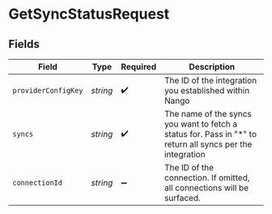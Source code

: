 # GetSyncStatusRequest


## Fields

| Field                                                                                                     | Type                                                                                                      | Required                                                                                                  | Description                                                                                               |
| --------------------------------------------------------------------------------------------------------- | --------------------------------------------------------------------------------------------------------- | --------------------------------------------------------------------------------------------------------- | --------------------------------------------------------------------------------------------------------- |
| `providerConfigKey`                                                                                       | *string*                                                                                                  | :heavy_check_mark:                                                                                        | The ID of the integration you established within Nango                                                    |
| `syncs`                                                                                                   | *string*                                                                                                  | :heavy_check_mark:                                                                                        | The name of the syncs you want to fetch a status for. Pass in "*" to return all syncs per the integration |
| `connectionId`                                                                                            | *string*                                                                                                  | :heavy_minus_sign:                                                                                        | The ID of the connection. If omitted, all connections will be surfaced.                                   |